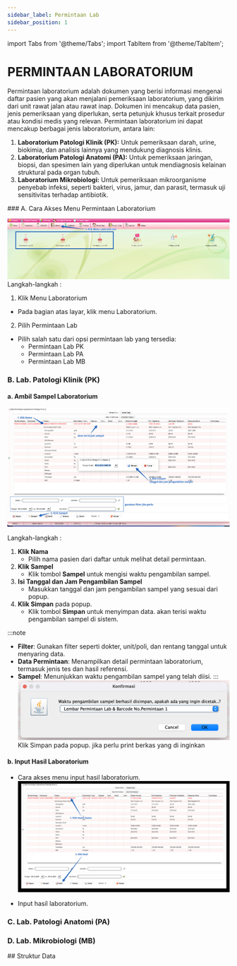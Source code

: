 ```yaml
---
sidebar_label: Permintaan Lab
sidebar_position: 1
---
```


import Tabs from '@theme/Tabs';
import TabItem from '@theme/TabItem';

# PERMINTAAN LABORATORIUM
Permintaan laboratorium adalah dokumen yang berisi informasi mengenai daftar pasien yang akan menjalani pemeriksaan laboratorium, yang dikirim dari unit rawat jalan atau rawat inap. Dokumen ini mencakup data pasien, jenis pemeriksaan yang diperlukan, serta petunjuk khusus terkait prosedur atau kondisi medis yang relevan. Permintaan laboratorium ini dapat mencakup berbagai jenis laboratorium, antara lain:

1. **Laboratorium Patologi Klinik (PK):** Untuk pemeriksaan darah, urine, biokimia, dan analisis lainnya yang mendukung diagnosis klinis.
2. **Laboratorium Patologi Anatomi (PA):** Untuk pemeriksaan jaringan, biopsi, dan spesimen lain yang diperlukan untuk mendiagnosis kelainan struktural pada organ tubuh.
3. **Laboratorium Mikrobiologi:** Untuk pemeriksaan mikroorganisme penyebab infeksi, seperti bakteri, virus, jamur, dan parasit, termasuk uji sensitivitas terhadap antibiotik.


<Tabs>
<TabItem value="Tutorial" label="Tutorial" default>
### A. Cara Akses Menu Permintaan Laboratorium

![alt text](<../../static/img/lab_akses menu.jpg>)
Langkah-langkah :
1. Klik Menu Laboratorium
- Pada bagian atas layar, klik menu Laboratorium.
2. Pilih Permintaan Lab
- Pilih salah satu dari opsi permintaan lab yang tersedia:
    - Permintaan Lab PK
    - Permintaan Lab PA
    - Permintaan Lab MB

### B. Lab. Patologi Klinik (PK)
#### a. Ambil Sampel Laboratorium
![alt text](<../../static/img/lab_permintaan Lab PK.jpg>)

Langkah-langkah :
1. **Klik Nama**
   - Pilih nama pasien dari daftar untuk melihat detail permintaan.
2. **Klik Sampel**
   - Klik tombol **Sampel** untuk mengisi waktu pengambilan sampel.
3. **Isi Tanggal dan Jam Pengambilan Sampel**
   - Masukkan tanggal dan jam pengambilan sampel yang sesuai dari popup.
4. **Klik Simpan** pada popup.
   - Klik tombol **Simpan** untuk menyimpan data. akan terisi waktu pengambilan sampel di sistem.

:::note
- **Filter**: Gunakan filter seperti dokter, unit/poli, dan rentang tanggal untuk menyaring data.
- **Data Permintaan**: Menampilkan detail permintaan laboratorium, termasuk jenis tes dan hasil referensi.
- **Sampel**: Menunjukkan waktu pengambilan sampel yang telah diisi.
:::
![alt text](../../static/img/image.png)
Klik Simpan pada popup. jika perlu print berkas yang di inginkan

#### b. Input Hasil Laboratorium
- Cara akses menu input hasil laboratorium.
![alt text](<../../static/img/lab_hasil pemeriksaan.jpg>)

- Input hasil laboratorium.
### C. Lab. Patologi Anatomi (PA)

### D. Lab. Mikrobiologi (MB)

</TabItem>
<TabItem value="Struktur" label="Struktur">
## Struktur Data
</TabItem>
</Tabs>

